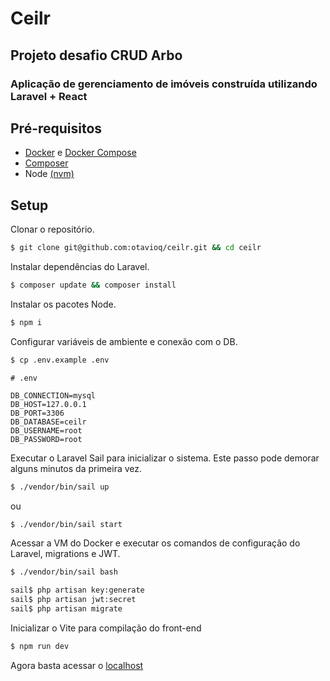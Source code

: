 # Ceilr
## Projeto desafio CRUD Arbo

### Aplicação de gerenciamento de imóveis construída utilizando Laravel + React

## Pré-requisitos
- [Docker](https://www.docker.com/get-started/) e [Docker Compose](https://docs.docker.com/compose/install/)
- [Composer](https://getcomposer.org/)
- Node [(nvm)](https://github.com/nvm-sh/nvm#installing-and-updating)
## Setup

Clonar o repositório.
```sh
$ git clone git@github.com:otavioq/ceilr.git && cd ceilr
```

Instalar dependências do Laravel.
```sh
$ composer update && composer install
```

Instalar os pacotes Node.
```sh
$ npm i
```

Configurar variáveis de ambiente e conexão com o DB.
```sh
$ cp .env.example .env
```

```
# .env

DB_CONNECTION=mysql
DB_HOST=127.0.0.1
DB_PORT=3306
DB_DATABASE=ceilr
DB_USERNAME=root
DB_PASSWORD=root
```

Executar o Laravel Sail para inicializar o sistema. Este passo pode demorar alguns minutos da primeira vez.
```sh
$ ./vendor/bin/sail up
```
ou
```sh
$ ./vendor/bin/sail start
```

Acessar a VM do Docker e executar os comandos de configuração do Laravel, migrations e JWT.
```sh
$ ./vendor/bin/sail bash
```
```sh
sail$ php artisan key:generate
sail$ php artisan jwt:secret
sail$ php artisan migrate
```

Inicializar o Vite para compilação do front-end
```sh
$ npm run dev
```

Agora basta acessar o [localhost](http://localhost)